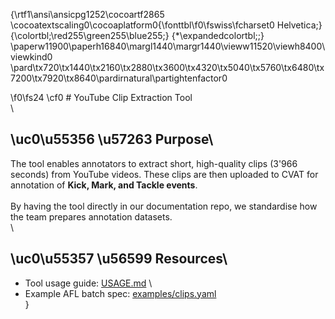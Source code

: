 {\rtf1\ansi\ansicpg1252\cocoartf2865
\cocoatextscaling0\cocoaplatform0{\fonttbl\f0\fswiss\fcharset0 Helvetica;}
{\colortbl;\red255\green255\blue255;}
{\*\expandedcolortbl;;}
\paperw11900\paperh16840\margl1440\margr1440\vieww11520\viewh8400\viewkind0
\pard\tx720\tx1440\tx2160\tx2880\tx3600\tx4320\tx5040\tx5760\tx6480\tx7200\tx7920\tx8640\pardirnatural\partightenfactor0

\f0\fs24 \cf0 # YouTube Clip Extraction Tool \
\
## \uc0\u55356 \u57263  Purpose\
The tool enables annotators to extract short, high-quality clips (3\'966 seconds) from YouTube videos. These clips are then uploaded to CVAT for annotation of **Kick, Mark, and Tackle events**.\
\
By having the tool directly in our documentation repo, we standardise how the team prepares annotation datasets.\
\
## \uc0\u55357 \u56599  Resources\
- Tool usage guide: [USAGE.md](./USAGE.md)  \
- Example AFL batch spec: [examples/clips.yaml](./examples/clips.yaml)  \
}